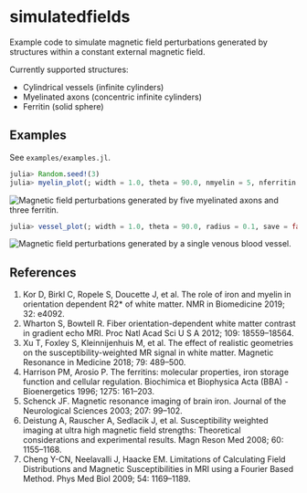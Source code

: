 # simulatedfields

Example code to simulate magnetic field perturbations generated by structures within a constant external magnetic field.

Currently supported structures:
- Cylindrical vessels (infinite cylinders)
- Myelinated axons (concentric infinite cylinders)
- Ferritin (solid sphere)

## Examples

See `examples/examples.jl`.

```julia
julia> Random.seed!(3)
julia> myelin_plot(; width = 1.0, theta = 90.0, nmyelin = 5, nferritin = 3, save = false)
```

![Magnetic field perturbations generated by five myelinated axons and three ferritin.](examples/output/myelin_fields.png)

```julia
julia> vessel_plot(; width = 1.0, theta = 90.0, radius = 0.1, save = false)
```

![Magnetic field perturbations generated by a single venous blood vessel.](examples/output/vessel_field.png)

## References

1. Kor D, Birkl C, Ropele S, Doucette J, et al. The role of iron and myelin in orientation dependent R2* of white matter. NMR in Biomedicine 2019; 32: e4092.
2. Wharton S, Bowtell R. Fiber orientation-dependent white matter contrast in gradient echo MRI. Proc Natl Acad Sci U S A 2012; 109: 18559–18564.
3. Xu T, Foxley S, Kleinnijenhuis M, et al. The effect of realistic geometries on the susceptibility-weighted MR signal in white matter. Magnetic Resonance in Medicine 2018; 79: 489–500.
4. Harrison PM, Arosio P. The ferritins: molecular properties, iron storage function and cellular regulation. Biochimica et Biophysica Acta (BBA) - Bioenergetics 1996; 1275: 161–203.
5. Schenck JF. Magnetic resonance imaging of brain iron. Journal of the Neurological Sciences 2003; 207: 99–102.
6. Deistung A, Rauscher A, Sedlacik J, et al. Susceptibility weighted imaging at ultra high magnetic field strengths: Theoretical considerations and experimental results. Magn Reson Med 2008; 60: 1155–1168.
7. Cheng Y-CN, Neelavalli J, Haacke EM. Limitations of Calculating Field Distributions and Magnetic Susceptibilities in MRI using a Fourier Based Method. Phys Med Biol 2009; 54: 1169–1189.
